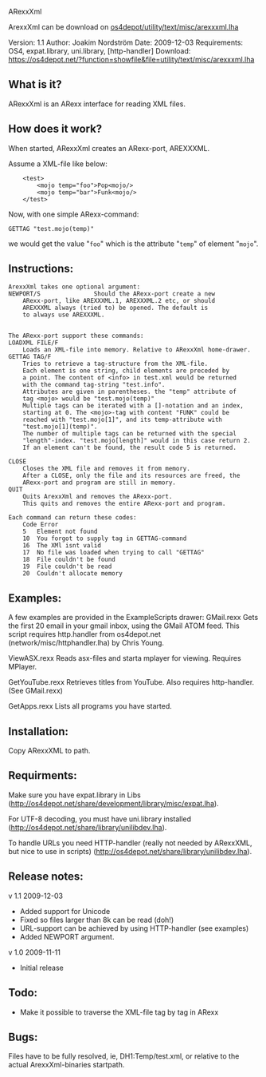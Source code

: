 ARexxXml

ArexxXml can be download on [os4depot/utility/text/misc/arexxxml.lha](https://os4depot.net/?function=showfile&file=utility/text/misc/arexxxml.lha)

Version:        1.1
Author:         Joakim Nordström
Date:           2009-12-03
Requirements:   OS4, expat.library, uni.library, [http-handler]
Download:       https://os4depot.net/?function=showfile&file=utility/text/misc/arexxxml.lha


What is it?
-----------
ARexxXml is an ARexx interface for reading XML files.

How does it work?
-----------------
When started, ARexxXml creates an ARexx-port, AREXXXML.

Assume a XML-file like below:
```
    <test>
        <mojo temp="foo">Pop<mojo/>
        <mojo temp="bar">Funk<mojo/>
    </test>
```
Now, with one simple ARexx-command:
``` 
GETTAG "test.mojo(temp)"
```
we would get the value "`foo`" which is the attribute "`temp`"
of element "`mojo`".

Instructions:
-------------
```
ArexxXml takes one optional argument:
NEWPORT/S               Should the ARexx-port create a new
    ARexx-port, like AREXXXML.1, AREXXXML.2 etc, or should
    AREXXXML always (tried to) be opened. The default is
    to always use AREXXXML.


The ARexx-port support these commands:
LOADXML	FILE/F			
    Loads an XML-file into memory. Relative to ARexxXml home-drawer.
GETTAG TAG/F			
    Tries to retrieve a tag-structure from the XML-file.
    Each element is one string, child elements are preceded by
    a point. The content of <info> in test.xml would be returned
    with the command tag-string "test.info".
    Attributes are given in parentheses. the "temp" attribute of
    tag <mojo> would be "test.mojo(temp)"
    Multiple tags can be iterated with a []-notation and an index,
    starting at 0. The <mojo>-tag with content "FUNK" could be
    reached with "test.mojo[1]", and its temp-attribute with
    "test.mojo[1](temp)".
    The number of multiple tags can be returned with the special
    "length"-index. "test.mojo[length]" would in this case return 2.
    If an element can't be found, the result code 5 is returned.

CLOSE					
    Closes the XML file and removes it from memory.
	After a CLOSE, only the file and its resources are freed, the
    ARexx-port and program are still in memory.
QUIT					
    Quits ArexxXml and removes the ARexx-port.
	This quits and removes the entire ARexx-port and program.

Each command can return these codes:
    Code Error
    5  	Element not found
    10	You forgot to supply tag in GETTAG-command
    16 	The XMl isnt valid
    17  No file was loaded when trying to call "GETTAG"
    18 	File couldn't be found
    19 	File couldn't be read
    20 	Couldn't allocate memory
```

Examples:
---------

A few examples are provided in the ExampleScripts drawer:
GMail.rexx
    Gets the first 20 email in your gmail inbox, using the
    GMail ATOM feed.
    This script requires http.handler from os4depot.net
    (network/misc/httphandler.lha) by Chris Young.

ViewASX.rexx
    Reads asx-files and starta mplayer for viewing.
    Requires MPlayer.

GetYouTube.rexx
    Retrieves titles from YouTube.
    Also requires http-handler. (See GMail.rexx)

GetApps.rexx
    Lists all programs you have started.

Installation:
-------------
Copy ARexxXML to path.

Requirments:
------------
Make sure you have expat.library in Libs
(http://os4depot.net/share/development/library/misc/expat.lha).

For UTF-8 decoding, you must have uni.library installed
(http://os4depot.net/share/library/unilibdev.lha).

To handle URLs you need HTTP-handler (really not needed
by ARexxXML, but nice to use in scripts)
(http://os4depot.net/share/library/unilibdev.lha).

Release notes:
--------------
v 1.1 2009-12-03

* Added support for Unicode
* Fixed so files larger than 8k can be read (doh!)
* URL-support can be achieved by using HTTP-handler
  (see examples)
* Added NEWPORT argument.

v 1.0 2009-11-11

* Initial release

Todo:
-----

* Make it possible to traverse the XML-file tag by tag in ARexx

Bugs:
-----

Files have to be fully resolved, ie, DH1:Temp/test.xml, or relative
to the actual ArexxXml-binaries startpath.



